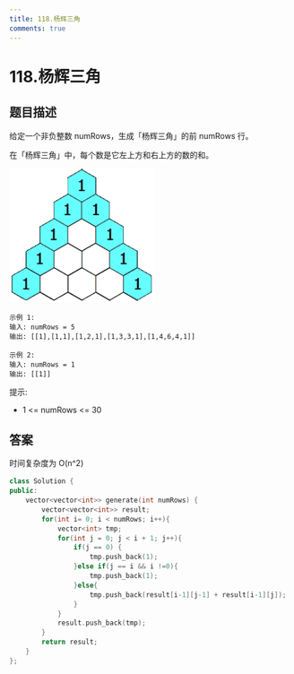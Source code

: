 ```yaml
---
title: 118.杨辉三角
comments: true
---
```


# 118.杨辉三角
## 题目描述
给定一个非负整数 numRows，生成「杨辉三角」的前 numRows 行。

在「杨辉三角」中，每个数是它左上方和右上方的数的和。

![](images/PascalTriangleAnimated2.gif)

    示例 1:
    输入: numRows = 5
    输出: [[1],[1,1],[1,2,1],[1,3,3,1],[1,4,6,4,1]]

    示例 2:
    输入: numRows = 1
    输出: [[1]]
 
提示:
- 1 <= numRows <= 30

## 答案
时间复杂度为 O(n^2)
```cpp
class Solution {
public:
    vector<vector<int>> generate(int numRows) {
        vector<vector<int>> result;
        for(int i= 0; i < numRows; i++){
            vector<int> tmp;
            for(int j = 0; j < i + 1; j++){
                if(j == 0) {
                    tmp.push_back(1);
                }else if(j == i && i !=0){
                    tmp.push_back(1);
                }else{
                    tmp.push_back(result[i-1][j-1] + result[i-1][j]);
                }
            }
            result.push_back(tmp);
        }
        return result;
    }
};
```